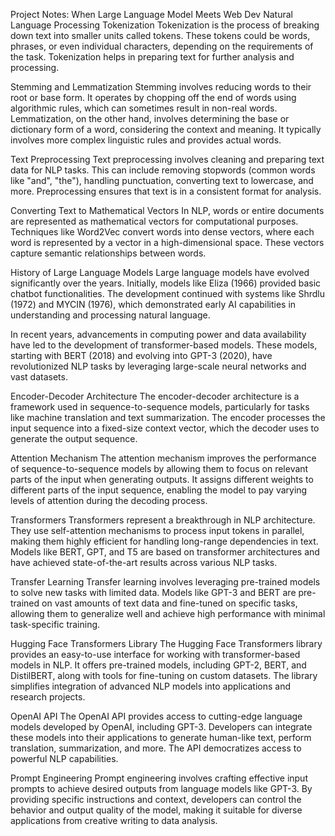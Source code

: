 Project Notes: When Large Language Model Meets Web Dev
Natural Language Processing
Tokenization
Tokenization is the process of breaking down text into smaller units called tokens. These tokens could be words, phrases, or even individual characters, depending on the requirements of the task. Tokenization helps in preparing text for further analysis and processing.

Stemming and Lemmatization
Stemming involves reducing words to their root or base form. It operates by chopping off the end of words using algorithmic rules, which can sometimes result in non-real words. Lemmatization, on the other hand, involves determining the base or dictionary form of a word, considering the context and meaning. It typically involves more complex linguistic rules and provides actual words.

Text Preprocessing
Text preprocessing involves cleaning and preparing text data for NLP tasks. This can include removing stopwords (common words like "and", "the"), handling punctuation, converting text to lowercase, and more. Preprocessing ensures that text is in a consistent format for analysis.

Converting Text to Mathematical Vectors
In NLP, words or entire documents are represented as mathematical vectors for computational purposes. Techniques like Word2Vec convert words into dense vectors, where each word is represented by a vector in a high-dimensional space. These vectors capture semantic relationships between words.

History of Large Language Models
Large language models have evolved significantly over the years. Initially, models like Eliza (1966) provided basic chatbot functionalities. The development continued with systems like Shrdlu (1972) and MYCIN (1976), which demonstrated early AI capabilities in understanding and processing natural language.

In recent years, advancements in computing power and data availability have led to the development of transformer-based models. These models, starting with BERT (2018) and evolving into GPT-3 (2020), have revolutionized NLP tasks by leveraging large-scale neural networks and vast datasets.

Encoder-Decoder Architecture
The encoder-decoder architecture is a framework used in sequence-to-sequence models, particularly for tasks like machine translation and text summarization. The encoder processes the input sequence into a fixed-size context vector, which the decoder uses to generate the output sequence.

Attention Mechanism
The attention mechanism improves the performance of sequence-to-sequence models by allowing them to focus on relevant parts of the input when generating outputs. It assigns different weights to different parts of the input sequence, enabling the model to pay varying levels of attention during the decoding process.

Transformers
Transformers represent a breakthrough in NLP architecture. They use self-attention mechanisms to process input tokens in parallel, making them highly efficient for handling long-range dependencies in text. Models like BERT, GPT, and T5 are based on transformer architectures and have achieved state-of-the-art results across various NLP tasks.

Transfer Learning
Transfer learning involves leveraging pre-trained models to solve new tasks with limited data. Models like GPT-3 and BERT are pre-trained on vast amounts of text data and fine-tuned on specific tasks, allowing them to generalize well and achieve high performance with minimal task-specific training.

Hugging Face Transformers Library
The Hugging Face Transformers library provides an easy-to-use interface for working with transformer-based models in NLP. It offers pre-trained models, including GPT-2, BERT, and DistilBERT, along with tools for fine-tuning on custom datasets. The library simplifies integration of advanced NLP models into applications and research projects.

OpenAI API
The OpenAI API provides access to cutting-edge language models developed by OpenAI, including GPT-3. Developers can integrate these models into their applications to generate human-like text, perform translation, summarization, and more. The API democratizes access to powerful NLP capabilities.

Prompt Engineering
Prompt engineering involves crafting effective input prompts to achieve desired outputs from language models like GPT-3. By providing specific instructions and context, developers can control the behavior and output quality of the model, making it suitable for diverse applications from creative writing to data analysis.
